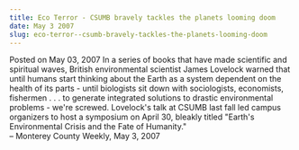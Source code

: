 ```yaml
---
title: Eco Terror - CSUMB bravely tackles the planets looming doom
date: May 3 2007
slug: eco-terror--csumb-bravely-tackles-the-planets-looming-doom
---
```


 



<span class="date">Posted on May 03, 2007    </span>
In a series of books that have made scientific and spiritual waves,
British environmental scientist James Lovelock warned that until
humans start thinking about the Earth as a system dependent on the
health of its parts - until biologists sit down with sociologists,
economists, fishermen . . . to generate integrated solutions to
drastic environmental problems - we&apos;re screwed. Lovelock&apos;s talk at
CSUMB last fall led campus organizers to host a symposium on April
30, bleakly titled &quot;Earth&apos;s Environmental Crisis and the Fate of
Humanity.&quot;<br>
&#x2013; Monterey County Weekly, May 3, 2007<br/></br>




 
